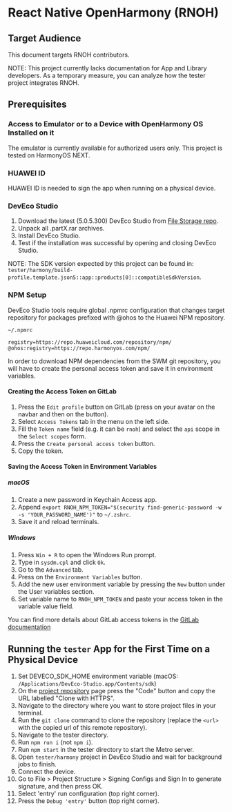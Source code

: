 # React Native OpenHarmony (RNOH)

## Target Audience

This document targets RNOH contributors.

NOTE: This project currently lacks documentation for App and Library developers. As a temporary measure, you can analyze how the tester project integrates RNOH.

## Prerequisites

### Access to Emulator or to a Device with OpenHarmony OS Installed on it
The emulator is currently available for authorized users only. This project is tested on HarmonyOS NEXT.

### HUAWEI ID
HUAWEI ID is needed to sign the app when running on a physical device. 

### DevEco Studio

1. Download the latest (5.0.5.300) DevEco Studio from [File Storage repo](https://gl.swmansion.com/rnoh/file-storage).
1. Unpack all .partX.rar archives.
1. Install DevEco Studio.
1. Test if the installation was successful by opening and closing DevEco Studio.

NOTE: The SDK version expected by this project can be found in: `tester/harmony/build-profile.template.json5::app::products[0]::compatibleSdkVersion`.

### NPM Setup

DevEco Studio tools require global .npmrc configuration that changes target repository for packages prefixed with @ohos to the Huawei NPM repository.

`~/.npmrc`
```
registry=https://repo.huaweicloud.com/repository/npm/
@ohos:registry=https://repo.harmonyos.com/npm/
```

In order to download NPM dependencies from the SWM git repository, you will have to create the personal access token and save it in environment variables.

#### Creating the Access Token on GitLab

1. Press the `Edit profile` button on GitLab (press on your avatar on the navbar and then on the button).
1. Select `Access Tokens` tab in the menu on the left side.
1. Fill the `Token name` field (e.g. it can be `rnoh`) and select the `api` scope in the `Select scopes` form.
1. Press the `Create personal access token` button.
1. Copy the token.

#### Saving the Access Token in Environment Variables

##### macOS
1. Create a new password in Keychain Access app.
1. Append `export RNOH_NPM_TOKEN="$(security find-generic-password -w -s 'YOUR_PASSWORD_NAME')"` to `~/.zshrc`.
1. Save it and reload terminals.

##### Windows

1. Press `Win + R` to open the Windows Run prompt.
1. Type in `sysdm.cpl` and click `Ok`.
1. Go to the `Advanced` tab.
1. Press on the `Environment Variables` button.
1. Add the new user environment variable by pressing the `New` button under the User variables section.
1. Set variable name to `RNOH_NPM_TOKEN` and paste your access token in the variable value field.

You can find more details about GitLab access tokens in the [GitLab documentation](https://docs.gitlab.com/ee/user/profile/personal_access_tokens.html)

## Running the `tester` App for the First Time on a Physical Device

1. Set DEVECO_SDK_HOME environment variable (macOS: `/Applications/DevEco-Studio.app/Contents/sdk`)
1. On the [project repository](https://gl.swmansion.com/rnoh/react-native-harmony) page press the "Code" button and copy the URL labelled "Clone with HTTPS".
1. Navigate to the directory where you want to store project files in your terminal.
1. Run the `git clone` command to clone the repository (replace the `<url>` with the copied url of this remote repository).
1. Navigate to the tester directory.
1. Run `npm run i` (not `npm i`).
1. Run `npm start` in the tester directory to start the Metro server.
1. Open `tester/harmony` project in DevEco Studio and wait for background jobs to finish.
1. Connect the device.
1. Go to File > Project Structure > Signing Configs and Sign In to generate signature, and then press OK.
1. Select 'entry' run configuration (top right corner).
1. Press the `Debug 'entry'` button (top right corner).
